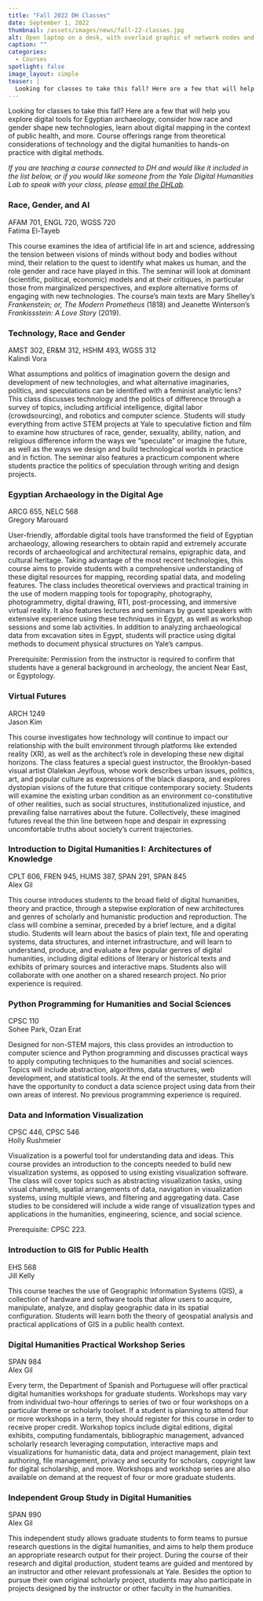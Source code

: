 ```yaml
---
title: "Fall 2022 DH Classes"
date: September 1, 2022
thumbnail: /assets/images/news/fall-22-classes.jpg
alt: Open laptop on a desk, with overlaid graphic of network nodes and edges
caption: ""
categories:
  - Courses
spotlight: false
image_layout: simple
teaser: |
  Looking for classes to take this fall? Here are a few that will help you explore digital tools for Egyptian archaeology, consider how race and gender shape new technologies, learn about digital mapping in the context of public health, and more. Course offerings range from theoretical considerations of technology and the digital humanities to hands-on practice with digital methods.
---
```

Looking for classes to take this fall? Here are a few that will help you explore digital tools for Egyptian archaeology, consider how race and gender shape new technologies, learn about digital mapping in the context of public health, and more. Course offerings range from theoretical considerations of technology and the digital humanities to hands-on practice with digital methods.

*If you are teaching a course connected to DH and would like it included in the list below, or if you would like someone from the Yale Digital Humanities Lab to speak with your class, please [email the DHLab](mailto:dhlab@yale.edu).*

### Race, Gender, and AI  
AFAM 701, ENGL 720, WGSS 720  
Fatima El-Tayeb  

This course examines the idea of artificial life in art and science, addressing the tension between visions of minds without body and bodies without mind, their relation to the quest to identify what makes us human, and the role gender and race have played in this. The seminar will look at dominant (scientific, political, economic) models and at their critiques, in particular those from marginalized perspectives, and explore alternative forms of engaging with new technologies. The course’s main texts are Mary Shelley’s *Frankenstein; or, The Modern Prometheus* (1818) and Jeanette Winterson’s *Frankissstein: A Love Story* (2019).  

### Technology, Race and Gender  
AMST 302, ER&M 312, HSHM 493, WGSS 312  
Kalindi Vora  

What assumptions and politics of imagination govern the design and development of new technologies, and what alternative imaginaries, politics, and speculations can be identified with a feminist analytic lens? This class discusses technology and the politics of difference through a survey of topics, including artificial intelligence, digital labor (crowdsourcing), and robotics and computer science. Students will study everything from active STEM projects at Yale to speculative fiction and film to examine how structures of race, gender, sexuality, ability, nation, and religious difference inform the ways we “speculate” or imagine the future, as well as the ways we design and build technological worlds in practice and in fiction. The seminar also features a practicum component where students practice the politics of speculation through writing and design projects.  

### Egyptian Archaeology in the Digital Age  
ARCG 655, NELC 568  
Gregory Marouard  
  
User-friendly, affordable digital tools have transformed the field of Egyptian archaeology, allowing researchers to obtain rapid and extremely accurate records of archaeological and architectural remains, epigraphic data, and cultural heritage. Taking advantage of the most recent technologies, this course aims to provide students with a comprehensive understanding of these digital resources for mapping, recording spatial data, and modeling features. The class includes theoretical overviews and practical training in the use of modern mapping tools for topography, photography, photogrammetry, digital drawing, RTI, post-processing, and immersive virtual reality. It also features lectures and seminars by guest speakers with extensive experience using these techniques in Egypt, as well as workshop sessions and some lab activities. In addition to analyzing archaeological data from excavation sites in Egypt, students will practice using digital methods to document physical structures on Yale’s campus.  

Prerequisite: Permission from the instructor is required to confirm that students have a general background in archeology, the ancient Near East, or Egyptology.  

### Virtual Futures  
ARCH 1249  
Jason Kim  

This course investigates how technology will continue to impact our relationship with the built environment through platforms like extended reality (XR), as well as the architect’s role in developing these new digital horizons. The class features a special guest instructor, the Brooklyn-based visual artist Olalekan Jeyifous, whose work describes urban issues, politics, art, and popular culture as expressions of the black diaspora, and explores dystopian visions of the future that critique contemporary society. Students will examine the existing urban condition as an environment co-constitutive of other realities, such as social structures, institutionalized injustice, and prevailing false narratives about the future. Collectively, these imagined futures reveal the thin line between hope and despair in expressing uncomfortable truths about society’s current trajectories.  

### Introduction to Digital Humanities I: Architectures of Knowledge    
CPLT 606, FREN 945, HUMS 387, SPAN 291, SPAN 845  
Alex Gil  

This course introduces students to the broad field of digital humanities, theory and practice, through a stepwise exploration of new architectures and genres of scholarly and humanistic production and reproduction. The class will combine a seminar, preceded by a brief lecture, and a digital studio. Students will learn about the basics of plain text, file and operating systems, data structures, and internet infrastructure, and will learn to understand, produce, and evaluate a few popular genres of digital humanities, including digital editions of literary or historical texts and exhibits of primary sources and interactive maps. Students also will collaborate with one another on a shared research project. No prior experience is required.  

### Python Programming for Humanities and Social Sciences  
CPSC 110  
Sohee Park, Ozan Erat  

Designed for non-STEM majors, this class provides an introduction to computer science and Python programming and discusses practical ways to apply computing techniques to the humanities and social sciences. Topics will include abstraction, algorithms, data structures, web development, and statistical tools. At the end of the semester, students will have the opportunity to conduct a data science project using data from their own areas of interest. No previous programming experience is required.  

### Data and Information Visualization  
CPSC 446, CPSC 546  
Holly Rushmeier  

Visualization is a powerful tool for understanding data and ideas. This course provides an introduction to the concepts needed to build new visualization systems, as opposed to using existing visualization software. The class will cover topics such as abstracting visualization tasks, using visual channels, spatial arrangements of data, navigation in visualization systems, using multiple views, and filtering and aggregating data. Case studies to be considered will include a wide range of visualization types and applications in the humanities, engineering, science, and social science.  

Prerequisite: CPSC 223.  

### Introduction to GIS for Public Health  
EHS 568  
Jill Kelly  

This course teaches the use of Geographic Information Systems (GIS), a collection of hardware and software tools that allow users to acquire, manipulate, analyze, and display geographic data in its spatial configuration. Students will learn both the theory of geospatial analysis and practical applications of GIS in a public health context.  

### Digital Humanities Practical Workshop Series  
SPAN 984  
Alex Gil  

Every term, the Department of Spanish and Portuguese will offer practical digital humanities workshops for graduate students. Workshops may vary from individual two-hour offerings to series of two or four workshops on a particular theme or scholarly toolset. If a student is planning to attend four or more workshops in a term, they should register for this course in order to receive proper credit. Workshop topics include digital editions, digital exhibits, computing fundamentals, bibliographic management, advanced scholarly research leveraging computation, interactive maps and visualizations for humanistic data, data and project management, plain text authoring, file management, privacy and security for scholars, copyright law for digital scholarship, and more. Workshops and workshop series are also available on demand at the request of four or more graduate students.  

### Independent Group Study in Digital Humanities  
SPAN 990  
Alex Gil  

This independent study allows graduate students to form teams to pursue research questions in the digital humanities, and aims to help them produce an appropriate research output for their project. During the course of their research and digital production, student teams are guided and mentored by an instructor and other relevant professionals at Yale. Besides the option to pursue their own original scholarly project, students may also participate in projects designed by the instructor or other faculty in the humanities.  

